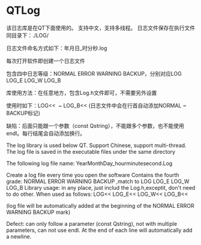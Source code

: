 # QTLog


该日志库是在QT下面使用的。
支持中文，支持多线程。
日志文件保存在执行文件同目录下：./LOG/

日志文件命名方式如下：年月日_时分秒.log

每次打开软件即创建一个日志文件

包含四中日志等级：NORMAL ERROR WARNING BACKUP，分别对应LOG LOG_E LOG_W LOG_B

库使用方法：在任意地方，包含Log.h文件即可，不需要另外设置

使用时如下：LOG<<  ~ LOG_B<<
(日志文件中会在行首自动添加NORMAL ~ BACKUP标记)

缺陷：后面只能跟一个参数（const Qstring），不能跟多个参数，也不能使用endl。每行结尾会自动添加换行。



The log library is used below QT.
Support Chinese, support multi-thread.
The log file is saved in the executable files under the same directory

The following log file name: YearMonthDay_hourminutesecond.Log

Create a log file every time you open the software
Contains the fourth grade: NORMAL ERROR WARNING BACKUP ,match to LOG LOG_E LOG_W LOG_B
Library usage: in any place, just includ the Log.h,exceptit, don't need to do other.
When used as follows: LOG<< LOG_E<< LOG_W<< LOG_B<<

(log file will be automatically added at the beginning of the NORMAL ERROR WARNING BACKUP mark)

Defect: can only follow a parameter (const Qstring), not with multiple parameters, can not use endl. At the end of each line will automatically add a newline.
                                                     
